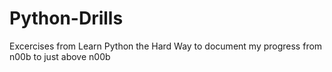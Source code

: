# Python-Drills
Excercises from Learn Python the Hard Way to document my progress from n00b to just above n00b
